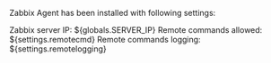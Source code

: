 Zabbix Agent has been installed with following settings:

Zabbix server IP: ${globals.SERVER_IP}
Remote commands allowed: ${settings.remotecmd}
Remote commands logging: ${settings.remotelogging}